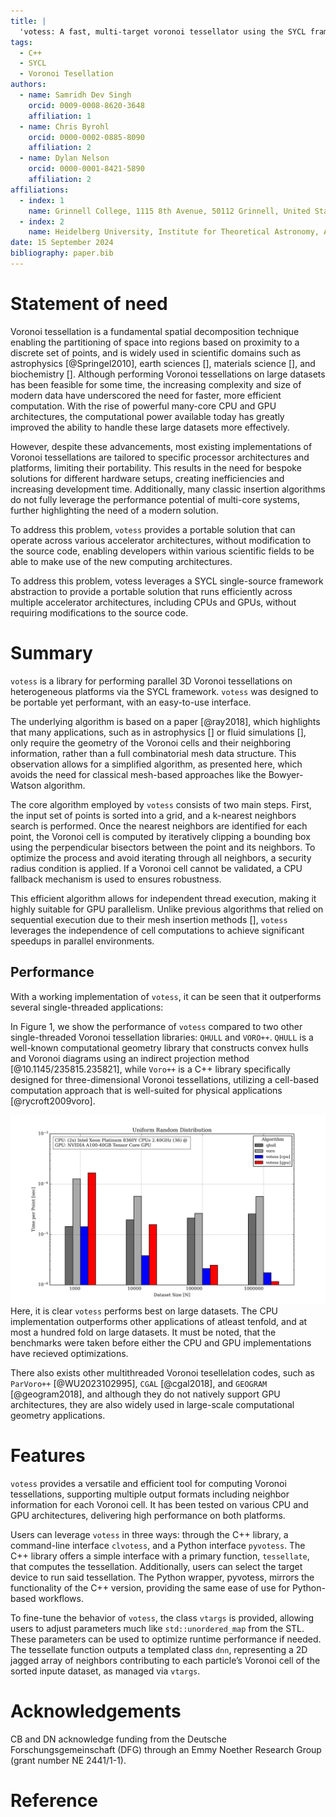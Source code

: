 ```yaml
---
title: |
  'votess: A fast, multi-target voronoi tessellator using the SYCL framework'
tags:
  - C++
  - SYCL
  - Voronoi Tesellation
authors:
  - name: Samridh Dev Singh
    orcid: 0009-0008-8620-3648
    affiliation: 1
  - name: Chris Byrohl
    orcid: 0000-0002-0885-8090
    affiliation: 2
  - name: Dylan Nelson
    orcid: 0000-0001-8421-5890
    affiliation: 2
affiliations:
  - index: 1
    name: Grinnell College, 1115 8th Avenue, 50112 Grinnell, United States of America
  - index: 2
    name: Heidelberg University, Institute for Theoretical Astronomy, Albert-Ueberle-Str. 2, 69120 Heidelberg, Germany
date: 15 September 2024
bibliography: paper.bib
---
```

 
# Statement of need
 
Voronoi tessellation is a fundamental spatial decomposition technique enabling
the partitioning of space into regions based on proximity to a discrete set of
points, and is widely used in scientific domains such as astrophysics
[@Springel2010], earth sciences [], materials science [], and biochemistry [].
Although performing Voronoi tessellations on large datasets has been feasible
for some time, the increasing complexity and size of modern data have
underscored the need for faster, more efficient computation. With the rise
of powerful many-core CPU and GPU architectures, the computational power
available today has greatly improved the ability to handle these large datasets
more effectively.
 
However, despite these advancements, most existing implementations of Voronoi
tessellations are tailored to specific processor architectures and platforms,
limiting their portability. This results in the need for bespoke solutions for
different hardware setups, creating inefficiencies and increasing development
time.  Additionally, many classic insertion algorithms do not fully leverage
the performance potential of multi-core systems, further highlighting
the need of a modern solution. 
 
To address this problem, `votess` provides a portable solution that can
operate across various accelerator architectures, without modification to the
source code, enabling developers within various scientific fields to be able to
make use of the new computing architectures.

To address this problem, votess leverages a SYCL single-source framework
abstraction to provide a portable solution that runs efficiently across
multiple accelerator architectures, including CPUs and GPUs, without requiring
modifications to the source code. 

# Summary

`votess` is a library for performing parallel 3D Voronoi tessellations on
heterogeneous platforms via the SYCL framework. `votess` was designed to be
portable yet performant, with an easy-to-use interface.
 
The underlying algorithm is based on a paper [@ray2018], which highlights that
many applications, such as in astrophysics [] or fluid simulations [], only
require the geometry of the Voronoi cells and their neighboring information,
rather than a full combinatorial mesh data structure. This observation allows
for a simplified algorithm, as presented here, which avoids the need for
classical mesh-based approaches like the Bowyer-Watson algorithm.
 
The core algorithm employed by `votess` consists of two main steps. First, the
input set of points is sorted into a grid, and a k-nearest neighbors search is
performed. Once the nearest neighbors are identified for each point, the
Voronoi cell is computed by iteratively clipping a bounding box using the
perpendicular bisectors between the point and its neighbors. To optimize the
process and avoid iterating through all neighbors, a security radius condition
is applied. If a Voronoi cell cannot be validated, a CPU fallback mechanism is
used to ensures robustness.
 
This efficient algorithm allows for independent thread execution, making it
highly suitable for GPU parallelism. Unlike previous algorithms that relied on
sequential execution due to their mesh insertion methods [], `votess` leverages
the independence of cell computations to achieve significant speedups in
parallel environments.
## Performance
 
With a working implementation of `votess`, it can be seen that it outperforms
several single-threaded applications:
 
In Figure 1, we show the performance of `votess` compared to two other
single-threaded Voronoi tessellation libraries: `QHULL` and `VORO++`. `QHULL` is a
well-known computational geometry library that constructs convex hulls and
Voronoi diagrams using an indirect projection method [@10.1145/235815.235821],
while `Voro++` is a C++ library specifically designed for three-dimensional
Voronoi tessellations, utilizing a cell-based computation approach that is
well-suited for physical applications [@rycroft2009voro].
 
![](./bar.png)
Here, it is clear `votess` performs best on large datasets. The CPU
implementation outperforms other applications of atleast tenfold, and at most a
hundred fold on large datasets. It must be noted, that the benchmarks were
taken before either the CPU and GPU implementations have recieved
optimizations.
 
There also exists other multithreaded Voronoi tesellelation codes, such as
`ParVoro++` [@WU2023102995], `CGAL` [@cgal2018], and `GEOGRAM` [@geogram2018],
and although they do not natively support GPU architectures, they are also
widely used in large-scale computational geometry applications.
 
# Features

`votess` provides a versatile and efficient tool for computing Voronoi
tessellations, supporting multiple output formats including neighbor
information for each Voronoi cell. It has been tested on various CPU and GPU
architectures, delivering high performance on both platforms.
 
Users can leverage `votess` in three ways: through the C++ library, a
command-line interface `clvotess`, and a Python interface `pyvotess`. The C++
library offers a simple interface with a primary function, `tessellate`, that
computes the tessellation. Additionally, users can select the target device
to run said tessellation. The Python wrapper, pyvotess, mirrors the
functionality of the C++ version, providing the same ease of use for
Python-based workflows.
 
To fine-tune the behavior of `votess`, the class `vtargs` is provided, allowing
users to adjust parameters much like `std::unordered_map` from the STL. These
parameters can be used to optimize runtime performance if needed. The
tessellate function outputs a templated class `dnn`, representing a 2D jagged
array of neighbors contributing to each particle’s Voronoi cell of the sorted
inpute dataset, as managed via `vtargs`.  
 
# Acknowledgements
CB and DN acknowledge funding from the Deutsche Forschungsgemeinschaft (DFG)
through an Emmy Noether Research Group (grant number NE 2441/1-1).

# Reference
